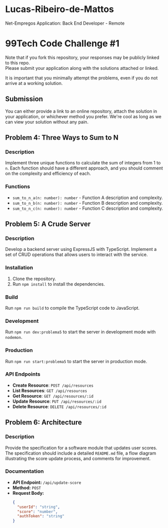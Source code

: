 # Lucas-Ribeiro-de-Mattos
Net-Empregos Application: Back End Developer - Remote

# 99Tech Code Challenge #1

Note that if you fork this repository, your responses may be publicly linked to this repo.  
Please submit your application along with the solutions attached or linked.

It is important that you minimally attempt the problems, even if you do not arrive at a working solution.

## Submission

You can either provide a link to an online repository, attach the solution in your application, or whichever method you prefer.
We're cool as long as we can view your solution without any pain.

## Problem 4: Three Ways to Sum to N

### Description

Implement three unique functions to calculate the sum of integers from 1 to `n`. Each function should have a different approach, and you should comment on the complexity and efficiency of each.

### Functions

- `sum_to_n_a(n: number): number` - Function A description and complexity.
- `sum_to_n_b(n: number): number` - Function B description and complexity.
- `sum_to_n_c(n: number): number` - Function C description and complexity.

## Problem 5: A Crude Server

### Description

Develop a backend server using ExpressJS with TypeScript. Implement a set of CRUD operations that allows users to interact with the service. 

### Installation

1. Clone the repository.
2. Run `npm install` to install the dependencies.

### Build

Run `npm run build` to compile the TypeScript code to JavaScript.

### Development

Run `npm run dev:problema5` to start the server in development mode with `nodemon`.

### Production

Run `npm run start:problema5` to start the server in production mode.

### API Endpoints

- **Create Resource**: `POST /api/resources`
- **List Resources**: `GET /api/resources`
- **Get Resource**: `GET /api/resources/:id`
- **Update Resource**: `PUT /api/resources/:id`
- **Delete Resource**: `DELETE /api/resources/:id`

## Problem 6: Architecture

### Description

Provide the specification for a software module that updates user scores. The specification should include a detailed `README.md` file, a flow diagram illustrating the score update process, and comments for improvement.

### Documentation

- **API Endpoint:** `/api/update-score`
- **Method:** `POST`
- **Request Body:**
  ```json
  {
    "userId": "string",
    "score": "number",
    "authToken": "string"
  }
